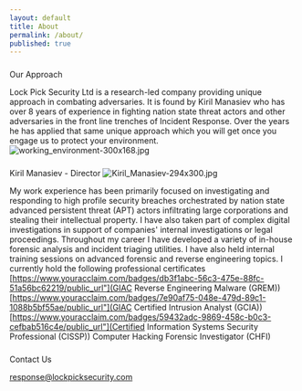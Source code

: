 ```yaml
---
layout: default
title: About
permalink: /about/
published: true
---
```


###
Our Approach

Lock Pick Security Ltd is a research-led company providing unique approach in combating adversaries. It is found by Kiril Manasiev who has over 8 years of experience in fighting nation state threat actors and other adversaries in the front line trenches of Incident Response. Over the years he has applied that same unique approach which you will get once you engage us to protect your environment.
![working_environment-300x168.jpg]({{site.baseurl}}/working_environment-300x168.jpg)


###
Kiril Manasiev - Director
![Kiril_Manasiev-294x300.jpg]({{site.baseurl}}/Kiril_Manasiev-294x300.jpg)


My work experience has been primarily focused on investigating and responding to high profile security breaches orchestrated by nation state advanced persistent threat (APT) actors infiltrating large corporations and stealing their intellectual property. I have also taken part of complex digital investigations in support of companies' internal investigations or legal proceedings. Throughout my career I have developed a variety of in-house forensic analysis and incident triaging utilities. I have also held internal training sessions on advanced forensic and reverse engineering topics.
I currently hold the following professional certificates
[https://www.youracclaim.com/badges/db3f1abc-56c3-475e-88fc-51a56bc62219/public_url"](GIAC Reverse Engineering Malware (GREM))
[https://www.youracclaim.com/badges/7e90af75-048e-479d-89c1-1088b5bf55ae/public_url"](GIAC Certified Intrusion Analyst (GCIA))
[https://www.youracclaim.com/badges/59432adc-9869-458c-b0c3-cefbab516c4e/public_url"](Certified Information Systems Security Professional (CISSP))
Computer Hacking Forensic Investigator (CHFI)

###
Contact Us

[response@lockpicksecurity.com](mailto:response@lockpicksecurity.com)
